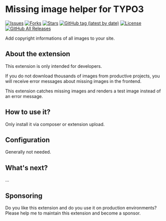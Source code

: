 Missing image helper for TYPO3
=============================

[![Issues](https://img.shields.io/github/issues/carsten-walther/missing_image_viewhelper)](https://img.shields.io/github/issues/carsten-walther/missing_image_viewhelper)
[![Forks](https://img.shields.io/github/forks/carsten-walther/missing_image_viewhelper)](https://github.com/carsten-walther/missing_image_viewhelper/network/members)
[![Stars](https://img.shields.io/github/stars/carsten-walther/missing_image_viewhelper)](https://github.com/carsten-walther/missing_image_viewhelper/stargazers)
[![GitHub tag (latest by date)](https://img.shields.io/github/v/tag/carsten-walther/missing_image_viewhelper)](https://github.com/carsten-walther/missing_image_viewhelper/releases/latest)
[![License](https://img.shields.io/github/license/carsten-walther/missing_image_viewhelper)](LICENSE.txt)
[![GitHub All Releases](https://img.shields.io/github/downloads/carsten-walther/missing_image_viewhelper/total)](https://github.com/carsten-walther/missing_image_viewhelper/releases/latest)

Add copyright informations of all images to your site.

About the extension
-------------------
This extension is only intended for developers.

If you do not download thousands of images from productive projects, you will receive error messages about missing images in the frontend.

This extension catches missing images and renders a test image instead of an error message.

How to use it?
--------------
Only install it via composer or extension upload.

Configuration
-------------
Generally not needed.

What's next?
------------
...

Sponsoring
----------
Do you like this extension and do you use it on production environments? Please help me to maintain this extension and
become a sponsor.
